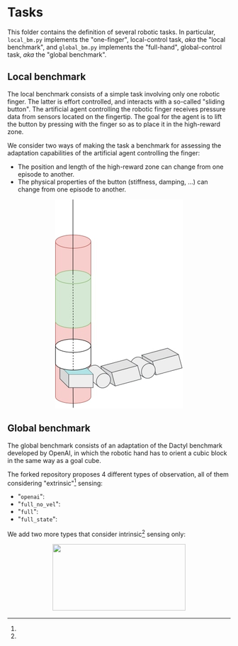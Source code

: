 # Tasks

This folder contains the definition of several robotic tasks. In particular, `local_bm.py` implements the "one-finger", local-control task, *aka* the "local benchmark", and `global_bm.py` implements the "full-hand", global-control task, *aka* the "global benchmark".

## Local benchmark

The local benchmark consists of a simple task involving only one robotic finger. The latter is effort controlled, and interacts with a so-called "sliding button". The artificial agent controlling the robotic finger receives pressure data from sensors located on the fingertip. The goal for the agent is to lift the button by pressing with the finger so as to place it in the high-reward zone. 

We consider two ways of making the task a benchmark for assessing the adaptation capabilities of the artificial agent controlling the finger:
- The position and length of the high-reward zone can change from one episode to another.
- The physical properties of the button (stiffness,  damping, ...) can change from one episode to another.

<p align="center">
  <img src="images/local_bm_img.jpg" />
</p>


## Global benchmark

The global benchmark consists of an adaptation of the Dactyl benchmark developed by OpenAI, in which the robotic hand has to orient a cubic block in the same way as a goal cube. 

The forked repository proposes 4 different types of observation, all of them considering "extrinsic"[^1] sensing:
- "`openai`": 
- "`full_no_vel`":
- "`full`":
- "`full_state`":
  
We add two more types that consider intrinsic[^1] sensing only:

<p align="center">
  <img src="https://user-images.githubusercontent.com/34286328/171454160-8cb6739d-162a-4c84-922d-cda04382633f.gif" width="300" height="150"/>
</p>

[^1]:
